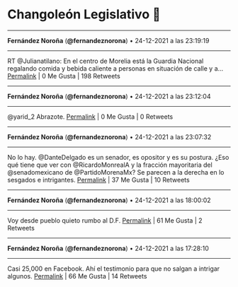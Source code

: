 # Changoleón Legislativo 🙈
*****
**Fernández Noroña** (**@fernandeznorona**) • 24-12-2021 a las 23:19:19
*****
RT @Julianatilano: En el centro de Morelia está la Guardia Nacional regalando comida y bebida caliente a personas en situación de calle y a…
[Permalink](https://twitter.com/fernandeznorona/status/1474640888383090693) | 0 Me Gusta | 198 Retweets
*****
**Fernández Noroña** (**@fernandeznorona**) • 24-12-2021 a las 23:12:04
*****
@yarid_2 Abrazote.
[Permalink](https://twitter.com/fernandeznorona/status/1474639060169801728) | 0 Me Gusta | 0 Retweets
*****
**Fernández Noroña** (**@fernandeznorona**) • 24-12-2021 a las 23:07:32
*****
No lo hay. @DanteDelgado es un senador, es opositor y es su postura. ¿Eso qué tiene que ver con @RicardoMonrealA y la fracción mayoritaria del @senadomexicano de @PartidoMorenaMx? Se parecen a la derecha en lo sesgados e intrigantes.
[Permalink](https://twitter.com/fernandeznorona/status/1474637920044781570) | 37 Me Gusta | 10 Retweets
*****
**Fernández Noroña** (**@fernandeznorona**) • 24-12-2021 a las 18:00:02
*****
Voy desde pueblo quieto rumbo al D.F.
[Permalink](https://twitter.com/fernandeznorona/status/1474560535521898496) | 61 Me Gusta | 2 Retweets
*****
**Fernández Noroña** (**@fernandeznorona**) • 24-12-2021 a las 17:28:10
*****
Casi 25,000 en Facebook. Ahí el testimonio para que no salgan a intrigar algunos.
[Permalink](https://twitter.com/fernandeznorona/status/1474552516033626113) | 66 Me Gusta | 14 Retweets